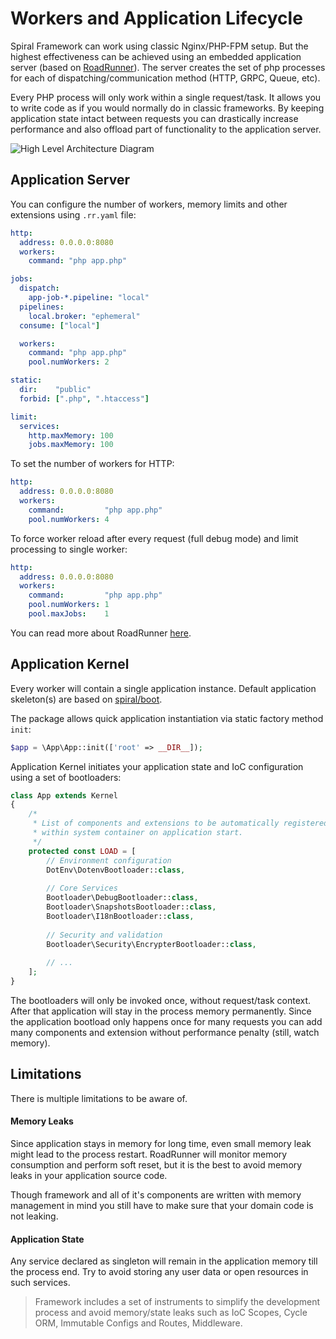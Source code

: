 # Workers and Application Lifecycle
Spiral Framework can work using classic Nginx/PHP-FPM setup. But the highest effectiveness can be achieved using 
an embedded application server (based on [RoadRunner](https://roadrunner.dev/)). The server creates the set of php processes for each of dispatching/communication method (HTTP, GRPC, Queue, etc).

Every PHP process will only work within a single request/task. It allows you to write code as if you would normally do in classic frameworks. By keeping application state intact between requests you can drastically increase performance and also offload part of functionality to the application server.

![High Level Architecture Diagram](https://user-images.githubusercontent.com/796136/64451724-762d0800-d0ed-11e9-8c34-9c054a7bb0bd.png)

## Application Server
You can configure the number of workers, memory limits and other extensions using `.rr.yaml` file:

```yaml
http:
  address: 0.0.0.0:8080
  workers:
    command: "php app.php"

jobs:
  dispatch:
    app-job-*.pipeline: "local"
  pipelines:
    local.broker: "ephemeral"
  consume: ["local"]

  workers:
    command: "php app.php"
    pool.numWorkers: 2

static:
  dir:    "public"
  forbid: [".php", ".htaccess"]

limit:
  services:
    http.maxMemory: 100
    jobs.maxMemory: 100
```

To set the number of workers for HTTP:

```yaml
http:
  address: 0.0.0.0:8080
  workers:
    command:         "php app.php"
    pool.numWorkers: 4
```

To force worker reload after every request (full debug mode) and limit processing to single worker:

```yaml
http:
  address: 0.0.0.0:8080
  workers:
    command:         "php app.php"
    pool.numWorkers: 1
    pool.maxJobs:    1
```

You can read more about RoadRunner [here](https://roadrunner.dev/docs).

## Application Kernel
Every worker will contain a single application instance. Default application skeleton(s) are based 
on [spiral/boot](https://github.com/spiral/boot).

The package allows quick application instantiation via static factory method `init`:

```php
$app = \App\App::init(['root' => __DIR__]);
```

Application Kernel initiates your application state and IoC configuration using a set of bootloaders:

```php
class App extends Kernel
{
    /*
     * List of components and extensions to be automatically registered
     * within system container on application start.
     */
    protected const LOAD = [
        // Environment configuration
        DotEnv\DotenvBootloader::class,
        
        // Core Services
        Bootloader\DebugBootloader::class,
        Bootloader\SnapshotsBootloader::class,
        Bootloader\I18nBootloader::class,
        
        // Security and validation
        Bootloader\Security\EncrypterBootloader::class,
        
        // ...
    ];
}
```

The bootloaders will only be invoked once, without request/task context. After that application will stay in the process memory permanently. Since the application bootload only happens once for many requests you can add many components and extension without performance penalty (still, watch memory).

## Limitations
There is multiple limitations to be aware of.

#### Memory Leaks
Since application stays in memory for long time, even small memory leak might lead to the process restart. RoadRunner
will monitor memory consumption and perform soft reset, but it is the best to avoid memory leaks in your application source code.

Though framework and all of it's components are written with memory management in mind you still have to make sure that your domain code is not leaking.

#### Application State
Any service declared as singleton will remain in the application memory till the process end. Try to avoid storing any user data
or open resources in such services. 

> Framework includes a set of instruments to simplify the development process and avoid memory/state leaks such as 
IoC Scopes, Cycle ORM, Immutable Configs and Routes, Middleware.
